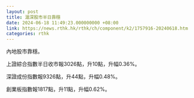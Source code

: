 ```yaml
---
layout: post
title: 滬深股市半日靠穩
date: 2024-06-18 11:49:23.000000000 +08:00
link: https://news.rthk.hk/rthk/ch/component/k2/1757916-20240618.htm
categories: rthk
---
```


內地股市靠穩。

上證綜合指數半日收市報3026點，升10點，升幅0.36%。

深證成份指數報9326點，升44點，升幅0.48%。

創業板指數報1817點，升11點，升幅0.62%。
